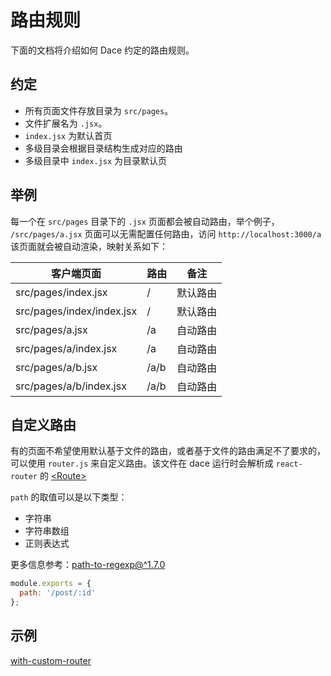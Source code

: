 # 路由规则

下面的文档将介绍如何 Dace 约定的路由规则。

## 约定
- 所有页面文件存放目录为 `src/pages`。
- 文件扩展名为 `.jsx`。
- `index.jsx` 为默认首页
- 多级目录会根据目录结构生成对应的路由
- 多级目录中 `index.jsx` 为目录默认页

## 举例
每一个在 `src/pages` 目录下的 `.jsx` 页面都会被自动路由，举个例子， `/src/pages/a.jsx` 页面可以无需配置任何路由，访问 `http://localhost:3000/a` 该页面就会被自动渲染，映射关系如下：


| 客户端页面          | 路由 | 备注           |
| ---------------------- | ------ | -------------- |
| src/pages/index.jsx       | /      | 默认路由 |
| src/pages/index/index.jsx | /      | 默认路由 |
| src/pages/a.jsx           | /a     | 自动路由 |
| src/pages/a/index.jsx     | /a     | 自动路由 |
| src/pages/a/b.jsx         | /a/b   | 自动路由 |
| src/pages/a/b/index.jsx   | /a/b   | 自动路由 |

## 自定义路由
有的页面不希望使用默认基于文件的路由，或者基于文件的路由满足不了要求的，可以使用 `router.js` 来自定义路由。该文件在 dace 运行时会解析成 `react-router` 的 [<Route\>](https://reacttraining.com/react-router/web/api/Route)

`path` 的取值可以是以下类型：

- 字符串
- 字符串数组
- 正则表达式

更多信息参考：[path-to-regexp@^1.7.0](https://github.com/pillarjs/path-to-regexp)

```js
module.exports = {
  path: '/post/:id'
};
```

## 示例
[with-custom-router](https://github.com/dacejs/dace/tree/master/examples/with-custom-router)
